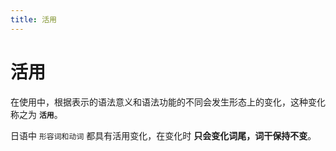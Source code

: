 ```yaml
---
title: 活用
---
```

            
# 活用

在使用中，根据表示的语法意义和语法功能的不同会发生形态上的变化，这种变化称之为 **`活用`**。

日语中 `形容词和动词` 都具有活用变化，在变化时 **只会变化词尾，词干保持不变**。
